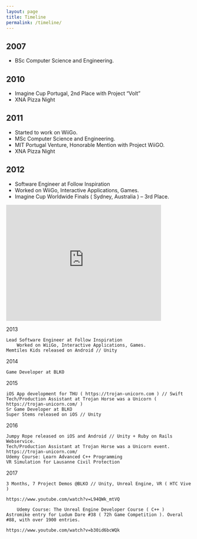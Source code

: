 ```yaml
---
layout: page
title: Timeline
permalink: /timeline/
---
```


## 2007
- BSc Computer Science and Engineering.

## 2010
- Imagine Cup Portugal, 2nd Place with Project “Volt”
- XNA Pizza Night

## 2011
- Started to work on WiiGo.
- MSc Computer Science and Engineering.
- MIT Portugal Venture, Honorable Mention with Project WiiGO.
- XNA Pizza Night

## 2012
- Software Engineer at Follow Inspiration
- Worked on WiiGo, Interactive Applications, Games.
- Imagine Cup Worldwide Finals ( Sydney, Australia ) – 3rd Place.


<iframe width="420" height="315" src="https://www.youtube.com/watch?v=26DEnipERV8" frameborder="0" allowfullscreen></iframe>

2013

    Lead Software Engineer at Follow Inspiration
        Worked on WiiGo, Interactive Applications, Games.
    Memtiles Kids released on Android // Unity

2014

    Game Developer at BLKO

2015

    iOS App development for THU ( https://trojan-unicorn.com ) // Swift
    Tech/Production Assistant at Trojan Horse was a Unicorn ( https://trojan-unicorn.com/ )
    Sr Game Developer at BLKO
    Super Stems released on iOS // Unity




2016

    Jumpy Rope released on iOS and Android // Unity + Ruby on Rails Webservice.
    Tech/Production Assistant at Trojan Horse was a Unicorn event. https://trojan-unicorn.com/
    Udemy Course: Learn Advanced C++ Programming
    VR Simulation for Lausanne Civil Protection 

2017

    3 Months, 7 Project Demos @BLKO // Unity, Unreal Engine, VR ( HTC Vive )

    https://www.youtube.com/watch?v=L94QWk_mtVQ

        Udemy Course: The Unreal Engine Developer Course ( C++ )
    Astromike entry for Ludum Dare #38 ( 72h Game Competition ). Overal #88, with over 1900 entries.

    https://www.youtube.com/watch?v=b30id6bcWQk